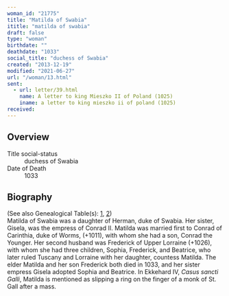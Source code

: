 ```yaml
---
woman_id: "21775"
title: "Matilda of Swabia"
ititle: "matilda of swabia"
draft: false
type: "woman"
birthdate: ""
deathdate: "1033"
social_title: "duchess of Swabia"
created: "2013-12-19"
modified: "2021-06-27"
url: "/woman/13.html"
sent:
  - url: letter/39.html
    name: A letter to king Mieszko II of Poland (1025)
    iname: a letter to king mieszko ii of poland (1025)
received:
---
```

<h2 class="mt-4">Overview</h2><dt>Title social-status</dt><dd>duchess of Swabia</dd><dt>Date of Death</dt><dd>1033</dd><h2 class="mt-4">Biography</h2><p>(See also Genealogical Table(s): <a href="/content/genealogy-charlemagne#n64">1</a>, <a href="/content/genealogy-henry#n64">2</a>)<br>Matilda of Swabia was a daughter of Herman, duke of Swabia. Her sister, Gisela, was the empress of Conrad II. Matilda was married first to Conrad of Carinthia, duke of Worms, (+1011), with whom she had a son, Conrad the Younger. Her second husband was Frederick of Upper Lorraine (+1026), with whom she had three children, Sophia, Frederick, and Beatrice, who later ruled Tuscany and Lorraine with her daughter, countess Matilda. The elder Matilda and her son Frederick both died in 1033, and her sister empress Gisela adopted Sophia and Beatrice. In Ekkehard IV, <em>Casus sancti Galli</em>, Matilda is mentioned as slipping a ring on the finger of a monk of St. Gall after a mass.</p>
